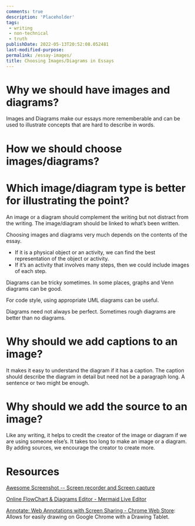 ```yaml
---
comments: true
description: 'Placeholder' 
tags:
 - writing
 - non-technical
 - truth
publishDate: 2022-05-13T20:52:08.052481
last-modified-purpose:
permalink: /essay-images/
title: Choosing Images/Diagrams in Essays
---
```


# Why we should have images and diagrams?


Images and Diagrams make our essays more rememberable and can be used to illustrate concepts that are hard to describe in words.

# How we should choose images/diagrams?

# Which image/diagram type is better for illustrating the point?

An image or a diagram should complement the writing but not distract from the writing. The image/diagram should be linked to what’s been written.


Choosing images and diagrams very much depends on the contents of the essay.

- If it is a physical object or an activity, we can find the best representation of the object or activity.
- If it’s an activity that involves many steps, then we could include images of each step.

Diagrams can be tricky sometimes. In some places, graphs and Venn diagrams can be good.

For code style, using appropriate UML diagrams can be useful.

Diagrams need not always be perfect. Sometimes rough diagrams are better than no diagrams.

# Why should we add captions to an image?

It makes it easy to understand the diagram if it has a caption. The caption should describe the diagram in detail but need not be a paragraph long. A sentence or two might be enough.

# Why should we add the source to an image?

Like any writing, it helps to credit the creator of the image or diagram if we are using someone else’s. It takes too long to make an image or a diagram. By adding sources, we encourage the creator to create more.

# Resources

[Awesome Screenshot -- Screen recorder and Screen capture](https://www.awesomescreenshot.com/)

[Online FlowChart & Diagrams Editor - Mermaid Live Editor](https://mermaid.live/edit#pako:eNp1U01v2zAM_SuEzq2HtfvMYUAyd7chRdad5Bw0iYkFWJIhyRmCpv99tOh4a4L5RD2ST-R71rPQwaBYiH1UfQtPdeOBvjT8YmBVT8hSvq1gg8qMEKQetd1ZrbINPkHETmU0kAPkFkGraLZwe_sFVty8kncV_OwNFV20brkAvWn8xdWPnfLe-v1EUfh6wr4G52xODP8DyPuq9MBvm1tQOTirE2hO8jiYsnU0xCuKC1C-q-BhggCVbicKIAiZ-3H9fV2vN-sL1jIwmm_W29TWBLzmv0rL9xUsjSk7UAJ2JUNB0emvkFcS_ZexjHNy4cCtJ-iDCybEcCXu6Lp8Iid5oalscuPcJT-Mlhc61XVgbMpRabZceQMpq5jnakiYEuVYlGwMk1EgP1ZTrfU6okOfie_Id49DjGSs8pt-SC3Lzg5O-La4P28zCzIG8z28vsEDdqEfbwETPJ7AYN-FI5dxLD9VUJcIdqjyEBGCJ8aDjcGXznGkWUheqR-6bmP3bZ5UOh_lZ_rx6ABxPM3G0Q9D2FJr7OltbMWNcBidsoZe2_NI0QgqddiIBYUGd2rociMa_0KlQ3ksD8bmEMUixwFvhBpy-HH0-nzmmtoqstSJxU51CV_-AHqTTz0)

[Annotate: Web Annotations with Screen Sharing - Chrome Web Store](https://chrome.google.com/webstore/detail/annotate-web-annotations/gdojjgflncpbcfmenbkndfhoamlhajmf/related?hl=en): Allows for easily drawing on Google Chrome with a Drawing Tablet.